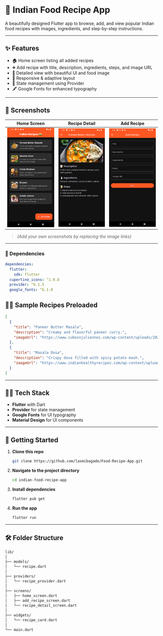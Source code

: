 # 🍛 Indian Food Recipe App

A beautifully designed Flutter app to browse, add, and view popular Indian food recipes with images, ingredients, and step-by-step instructions.

---

## ✨ Features

- 🏠 Home screen listing all added recipes
- ➕ Add recipe with title, description, ingredients, steps, and image URL
- 📄 Detailed view with beautiful UI and food image
- 📱 Responsive & adaptive layout
- 💾 State management using Provider
- 🖋 Google Fonts for enhanced typography

---

## 📸 Screenshots

| Home Screen | Recipe Detail | Add Recipe |
|-------------|---------------|-------------|
| <img src="home.png" alt="img not found"> | <img src="recipe_details.png" alt="img not found"> | <img src="add_recipe.png" alt="img not found"> |

> *(Add your own screenshots by replacing the image links)*

---

### 🧰 Dependencies

```yaml
dependencies:
  flutter:
    sdk: flutter
  cupertino_icons: ^1.0.8
  provider: ^6.1.5
  google_fonts: ^6.1.0
```


## 🧑‍🍳 Sample Recipes Preloaded

```json
[
  {
    "title": "Paneer Butter Masala",
    "description": "Creamy and flavorful paneer curry.",
    "imageUrl": "https://www.cubesnjuliennes.com/wp-content/uploads/2020/07/Paneer-Butter-Masala-Recipe.jpg"
  },
  {
    "title": "Masala Dosa",
    "description": "Crispy dosa filled with spicy potato mash.",
    "imageUrl": "https://www.indianhealthyrecipes.com/wp-content/uploads/2021/08/masala-dosa-recipe.jpg"
  }
]
````

---

## 🧑‍💻 Tech Stack

* **Flutter** with Dart
* **Provider** for state management
* **Google Fonts** for UI typography
* **Material Design** for UI components

---

## 🚀 Getting Started

1. **Clone this repo**

   ```bash
   git clone https://github.com/laxmibagade/Food-Recipe-App.git
   ```

2. **Navigate to the project directory**

   ```bash
   cd indian-food-recipe-app
   ```

3. **Install dependencies**

   ```bash
   flutter pub get
   ```

4. **Run the app**

   ```bash
   flutter run
   ```

---

## 🛠 Folder Structure

```
lib/
│
├── models/
│   └── recipe.dart
│
├── providers/
│   └── recipe_provider.dart
│
├── screens/
│   ├── home_screen.dart
│   ├── add_recipe_screen.dart
│   └── recipe_detail_screen.dart
│
├── widgets/
│   └── recipe_card.dart
│
└── main.dart
```





